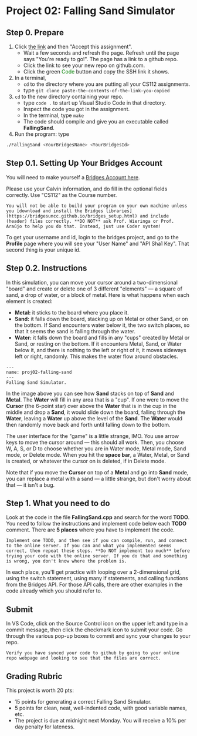 # Project 02: Falling Sand Simulator

## Step 0. Prepare

<!-- 1. Click [the link](https://classroom.github.com/a/Jg1AvVhr) and then "Accept this assignment". -->
1. Click [the link]() and then "Accept this assignment".
   - Wait a few seconds and refresh the page. Refresh until the page says "You're ready to go!". The page has a link to a github repo.
   - Click the link to see your new repo on github.com.
   - Click the green <span style="color: green;">Code</span> button and copy the SSH link it shows.
2. In a terminal,
   - `cd` to the directory where you are putting all your CS112 assignments.
   - type `git clone paste-the-contents-of-the-link-you-copied`
3. `cd` to the new directory containing your repo.
   - type `code .` to start up Visual Studio Code in that directory.
   - Inspect the code you got in the assignment.
   - In the terminal, type `make`
   - The code should compile and give you an executable called **FallingSand**.
4. Run the program: type

```bash
./FallingSand <YourBridgesName> <YourBridgesId> 
```

## Step 0.1. Setting Up Your Bridges Account

You will need to make yourself a [Bridges Account here](http://bridges-cs.herokuapp.com/signup).

Please use your Calvin information, and do fill in the optional fields correctly. Use "CS112" as the Course number.

```{warning} NOTE NOTE NOTE
You will not be able to build your program on your own machine unless you [download and install the Bridges libraries](https://bridgesuncc.github.io/bridges_setup.html) and include (header) files correctly. **DO NOT** ask Prof. Wieringa or Prof. Araújo to help you do that. Instead, just use Coder system!
```

To get your username and id, login to the bridges project, and go to the **Profile** page where you will see your "User Name" and "API Sha1 Key". That second thing is your unique id.

## Step 0.2. Instructions

In this simulation, you can move your cursor around a two-dimensional "board" and create or delete one of 3 different "elements" — a square of sand, a drop of water, or a block of metal. Here is what happens when each element is created:

- **Metal:** it sticks to the board where you place it.
- **Sand:** it falls down the board, stacking up on Metal or other Sand, or on the bottom. If Sand encounters water below it, the two switch places, so that it seems the sand is falling through the water.
- **Water:** it falls down the board and fills in any "cups" created by Metal or Sand, or resting on the bottom. If it encounters Metal, Sand, or Water below it, and there is nothing to the left or right of it, it moves sideways left or right, randomly. This makes the water flow around obstacles.

```{figure} imgs/proj02-falling-sand.png
---
name: proj02-falling-sand
---
Falling Sand Simulator.
```

In the image above you can see how **Sand** stacks on top of **Sand** and **Metal**. The **Water** will fill in any area that is a "cup". If one were to move the **Cursor** (the 6-point star) over above the **Water** that is in the cup in the middle and drop a **Sand**, it would slide down the board, falling through the **Water**, leaving a **Water** up above the level of the **Sand**. The **Water** would then randomly move back and forth until falling down to the bottom.

The user interface for the "game" is a little strange, IMO. You use arrow keys to move the cursor around — this should all work. Then, you choose W, A, S, or D to choose whether you are in Water mode, Metal mode, Sand mode, or Delete mode. When you hit the **space bar**, a Water, Metal, or Sand is created, or whatever the cursor on is deleted, if in Delete mode.

Note that if you move the **Cursor** on top of a **Metal** and go into **Sand** mode, you can replace a metal with a sand — a little strange, but don't worry about that — it isn't a bug.

## Step 1. What you need to do

Look at the code in the file **FallingSand.cpp** and search for the word **TODO**. You need to follow the instructions and implement code below each **TODO** comment. There are **5 places** where you have to implement the code.

```{tip} STRONG HINT
Implement one TODO, and then see if you can compile, run, and connect to the online server. If you can and what you implemented seems correct, then repeat these steps. **Do NOT implement too much** before trying your code with the online server. If you do that and something is wrong, you don't know where the problem is.
```

In each place, you'll get practice with looping over a 2-dimensional grid, using the switch statement, using many if statements, and calling functions from the Bridges API. For those API calls, there are other examples in the code already which you should refer to.

## Submit

In VS Code, click on the Source Control icon on the upper left and type in a commit message, then click the checkmark icon to submit your code. Go through the various pop-up boxes to commit and sync your changes to your repo.

```{warning}
Verify you have synced your code to github by going to your online repo webpage and looking to see that the files are correct.
```

## Grading Rubric

This project is worth 20 pts:

- 15 points for generating a correct Falling Sand Simulator.
- 5 points for clean, neat, well-indented code, with good variable names, etc.
- The project is due at midnight next Monday. You will receive a 10% per day penalty for lateness.
